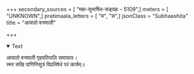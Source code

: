 +++
secondary_sources = [ "महा-सुभाषित-सङ्ग्रहः - 5109",]
meters = [ "UNKNOWN",]
pratimaala_letters = [ "म", "स",]
jsonClass = "Subhaashita"
title = "आयातो वनमाली"

+++

<details open><summary>Text</summary>

आयातो वनमाली गृहपतिरालि समायातः।  
स्मर सखि पाणिनिसूत्रं विप्रतिषेधे परं कार्यम्॥
</details>
